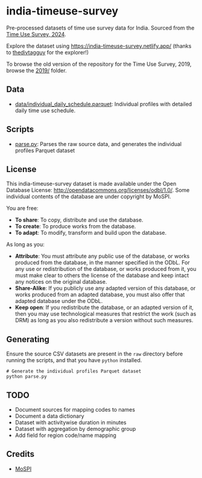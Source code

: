 # india-timeuse-survey

Pre-processed datasets of time use survey data for India. Sourced from the [Time Use Survey, 2024](https://microdata.gov.in/NADA/index.php/catalog/236).

Explore the dataset using https://india-timeuse-survey.netlify.app/ (thanks to [thedivtagguy](https://github.com/thedivtagguy) for the explorer!)

To browse the old version of the repository for the Time Use Survey, 2019, browse the [2019/](2019) folder.

## Data

* [data/individual_daily_schedule.parquet](data/individual_daily_schedule.parquet): Individual profiles with detailed daily time use schedule.

## Scripts

- [parse.py](parse.py): Parses the raw source data, and generates the individual profiles Parquet dataset

## License

This india-timeuse-survey dataset is made available under the Open Database License: http://opendatacommons.org/licenses/odbl/1.0/. 
Some individual contents of the database are under copyright by MoSPI.

You are free:

* **To share**: To copy, distribute and use the database.
* **To create**: To produce works from the database.
* **To adapt**: To modify, transform and build upon the database.

As long as you:

* **Attribute**: You must attribute any public use of the database, or works produced from the database, in the manner specified in the ODbL. For any use or redistribution of the database, or works produced from it, you must make clear to others the license of the database and keep intact any notices on the original database.
* **Share-Alike**: If you publicly use any adapted version of this database, or works produced from an adapted database, you must also offer that adapted database under the ODbL.
* **Keep open**: If you redistribute the database, or an adapted version of it, then you may use technological measures that restrict the work (such as DRM) as long as you also redistribute a version without such measures.

## Generating

Ensure the source CSV datasets are present in the `raw` directory before running the scripts, and that you have `python` installed.

```
# Generate the individual profiles Parquet dataset
python parse.py
```

## TODO

- Document sources for mapping codes to names
- Document a data dictionary
- Dataset with activitywise duration in minutes
- Dataset with aggregation by demographic group
- Add field for region code/name mapping

## Credits

- [MoSPI](https://mospi.gov.in)
